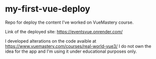 # my-first-vue-deploy
Repo for deploy the content I've worked on VueMastery course.

Link of the deployed site:
https://eventsvue.onrender.com/

I developed alterations on the code avaible at https://www.vuemastery.com/courses/real-world-vue3/
I do not own the idea for the app and I'm using it under educational purposes only.
